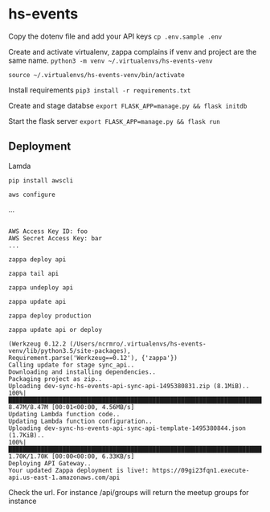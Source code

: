 # hs-events
Copy the dotenv file and add your API keys
`cp .env.sample .env`

Create and activate virtualenv, zappa complains if venv and project are the same name.
`python3 -m venv ~/.virtualenvs/hs-events-venv`

`source ~/.virtualenvs/hs-events-venv/bin/activate`

Install requirements
`pip3 install -r requirements.txt`

Create and stage databse
`export FLASK_APP=manage.py && flask initdb`

Start the flask server
`export FLASK_APP=manage.py && flask run`


## Deployment
Lamda

`pip install awscli`

`aws configure`

...

```

AWS Access Key ID: foo
AWS Secret Access Key: bar
...
```

`zappa deploy api`

`zappa tail api`

`zappa undeploy api`

`zappa update api`

`zappa deploy production`

`zappa update api or deploy`


```
(Werkzeug 0.12.2 (/Users/ncrmro/.virtualenvs/hs-events-venv/lib/python3.5/site-packages), Requirement.parse('Werkzeug==0.12'), {'zappa'})
Calling update for stage sync_api..
Downloading and installing dependencies..
Packaging project as zip..
Uploading dev-sync-hs-events-api-sync-api-1495380831.zip (8.1MiB)..
100%|███████████████████████████████████████████████████████████████████████████████████████████████████████████████████████████████████████████████████████████████████████████████████████████████████████████████████████████| 8.47M/8.47M [00:01<00:00, 4.56MB/s]
Updating Lambda function code..
Updating Lambda function configuration..
Uploading dev-sync-hs-events-api-sync-api-template-1495380844.json (1.7KiB)..
100%|███████████████████████████████████████████████████████████████████████████████████████████████████████████████████████████████████████████████████████████████████████████████████████████████████████████████████████████| 1.70K/1.70K [00:00<00:00, 6.33KB/s]
Deploying API Gateway..
Your updated Zappa deployment is live!: https://09gi23fqn1.execute-api.us-east-1.amazonaws.com/api
```

Check the url. For instance
/api/groups will return the meetup groups for instance